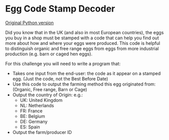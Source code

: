 ﻿# Egg Code Stamp Decoder

[Original Python version](https://www.101computing.net/egg-code-stamp-decoder/)

Did you know that in the UK (and also in most European countries), the eggs you buy in a shop must be stamped with a code that can help you find out more about how and where your eggs were produced. This code is helpful to distinguish organic and free range eggs from eggs from more industrial production (e.g. barn or caged hen eggs).

For this challenge you will need to write a program that:

- Takes one input from the end-user: the code as it appear on a stamped egg. (Just the code, not the Best Before Date)
- Use this code to output the farming method this egg originated from: (Organic, Free range, Barn or Cage)
- Output the country of Origin: e.g.:
  - UK: United Kingdom
  - NL: Netherlands
  - FR: France
  - BE: Belgium
  - DE: Germany
  - ES: Spain
- Output the farm/producer ID